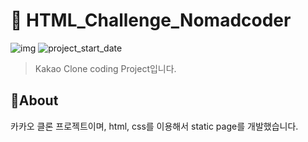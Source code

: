 # 💪 HTML_Challenge_Nomadcoder

![img](https://img.shields.io/badge/Kakao_Clone_Project--orange) ![project_start_date](https://img.shields.io/badge/Project%20End%20Date-2021--01--27-informational.svg)

> Kakao Clone coding Project입니다.

## :memo:About

카카오 클론 프로젝트이며, html, css를 이용해서 static page를 개발했습니다.
